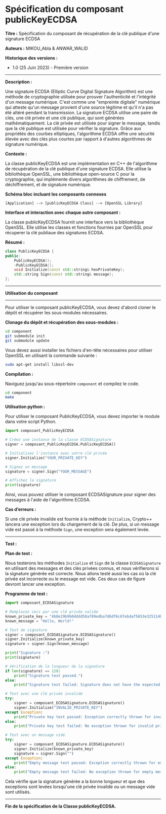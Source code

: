 # Spécification du composant publicKeyECDSA

**Titre :** Spécification du composant de récupération de la clé publique d'une signature ECDSA

**Auteurs :** MIKOU_Abla & ANWAR_WALID

**Historique des versions :**

- 1.0 (25 Juin 2023) - Première version

---

**Description :**

Une signature ECDSA (Elliptic Curve Digital Signature Algorithm) est une méthode de cryptographie utilisée pour prouver l'authenticité et l'intégrité d'un message numérique. C'est comme une "empreinte digitale" numérique qui atteste qu'un message provient d'une source légitime et qu'il n'a pas été altéré pendant la transmission. La signature ECDSA utilise une paire de clés, une clé privée et une clé publique, qui sont générées mathématiquement. La clé privée est utilisée pour signer le message, tandis que la clé publique est utilisée pour vérifier la signature. Grâce aux propriétés des courbes elliptiques, l'algorithme ECDSA offre une sécurité élevée avec des clés plus courtes par rapport à d'autres algorithmes de signature numérique.

**Contexte :**

La classe publicKeyECDSA est une implémentation en C++ de l'algorithme de récupération de la clé publique d'une signature ECDSA. Elle utilise la bibliothèque OpenSSL, une bibliothèque open-source C pour la cryptographie, qui implémente divers algorithmes de chiffrement, de déchiffrement, et de signature numérique.

**Schéma bloc incluant les composants connexes**

```
[Application] --> [publicKeyECDSA Class] --> [OpenSSL Library]
```

**Interface et interaction avec chaque autre composant :**

La classe publicKeyECDSA fournit une interface vers la bibliothèque OpenSSL. Elle utilise les classes et fonctions fournies par OpenSSL pour récuperer la clé publiaue des signatures ECDSA.

**Résumé :**

```cpp
class PublicKeyECDSA {
public:
    PublicKeyECDSA();
    ~PublicKeyECDSA();
    void Initialize(const std::string& hexPrivateKey);
    std::string Sign(const std::string& message);
};
```
---

**Utilisation du composant**

---

Pour utiliser le composant publicKeyECDSA, vous devez d'abord cloner le dépôt et récupérer les sous-modules nécessaires.

**Clonage du dépôt et récupération des sous-modules :**

```bash
cd component
git submodule init
git submodule update
```
Vous devez aussi installer les fichiers d'en-tête nécessaires pour utiliser OpenSSL en utilisant la commande suivante :

```bash
sudo apt-get install libssl-dev
```

**Compilation :**

Naviguez jusqu'au sous-répertoire `component` et compilez le code.

```bash
cd component 
make
```

**Utilisation python :**

Pour utiliser le composant PublicKeyECDSA, vous devez importer le module dans votre script Python.

```python
import composant_PublicKeyECDSA

# Créez une instance de la classe ECDSASignature
signer = composant_PublicKeyECDSA.PublicKeyECDSA()

# Initialisez l'instance avec votre clé privée
signer.Initialize("YOUR_PRIVATE_KEY")

# Signez un message
signature = signer.Sign("YOUR_MESSAGE")

# Affichez la signature
print(signature)
```
Ainsi, vous pouvez utiliser le composant ECDSASignature pour signer des messages à l'aide de l'algorithme ECDSA.



**Cas d’erreurs :**

Si une clé privée invalide est fournie à la méthode `Initialize`, Crypto++ lancera une exception lors du chargement de la clé. De plus, si un message vide est passé à la méthode `Sign`, une exception sera également levée.

---

**Test :**

**Plan de test :**

Nous testerons les méthodes `Initialize` et `Sign` de la classe `ECDSASignature` en utilisant des messages et des clés privées connus, et nous vérifierons si la signature générée est correcte.
Nous allons testé aussi les cas où la clé privée est incorrecte ou le message est vide. Ces deux cas de figure devront lancer une exception.

**Programme de test :**

```python
import composant_ECDSASignature

# Remplacez ceci par une clé privée valide
known_private_key = "4b8e29b9b0dddd58a709edba7d6df6c07ebdaf5653e325114bc5318c238f87f0"
known_message = "Hello, World!"

# Test de signature
signer = composant_ECDSASignature.ECDSASignature()
signer.Initialize(known_private_key)
signature = signer.Sign(known_message)

print("Signature :")
print(signature)

# Vérification de la longueur de la signature
if len(signature) == 128:
    print("Signature test passed.")
else:
    print("Signature test failed: Signature does not have the expected length.")

# Test avec une clé privée invalide
try:
    signer = composant_ECDSASignature.ECDSASignature()
    signer.Initialize("INVALID_PRIVATE_KEY")
except Exception:
    print("Private key test passed: Exception correctly thrown for invalid private key.")
else:
    print("Private key test failed: No exception thrown for invalid private key.")

# Test avec un message vide
try:
    signer = composant_ECDSASignature.ECDSASignature()
    signer.Initialize(known_private_key)
    signature = signer.Sign("")
except Exception:
    print("Empty message test passed: Exception correctly thrown for empty message.")
else:
    print("Empty message test failed: No exception thrown for empty message.")

```

Cela vérifie que la signature générée a la bonne longueur et que des exceptions sont levées lorsqu'une clé privée invalide ou un message vide sont utilisés.

---

**Fin de la spécification de la Classe publicKeyECDSA.**